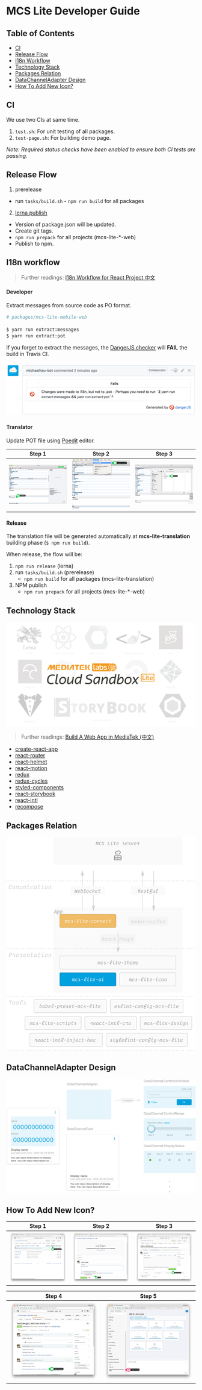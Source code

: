 # MCS Lite Developer Guide

## Table of Contents

-   [CI](#ci)
-   [Release Flow](#release-flow)
-   [I18n Workflow](#i18n-workflow)
-   [Technology Stack](#technology-stack)
-   [Packages Relation](#packages-relation)
-   [DataChannelAdapter Design](#datachanneladapter-design)
-   [How To Add New Icon?](#how-to-add-new-icon)

## CI

We use two CIs at same time.

1. `test.sh`: For unit testing of all packages.
2. `test-page.sh`: For building demo page.

*Note: Required status checks have been enabled to ensure both CI tests are passing.*

## Release Flow

1. prerelease
  - run `tasks/build.sh` - `npm run build` for all packages
  
2. [lerna publish](https://github.com/lerna/lerna#publish)
  - Version of package.json will be updated.
  - Create git tags.
  - `npm run prepack` for all projects (mcs-lite-\*-web)
  - Publish to npm.
 
## I18n workflow

> Further readings: [I18n Workflow for React Project 中文](https://medium.com/@evenchange4/i18n-workflow-for-react-project-9f9ff8fe9aef)

#### Developer

Extract messages from source code as PO format.

```bash
# packages/mcs-lite-mobile-web

$ yarn run extract:messages
$ yarn run extract:pot
```

If you forget to extract the messages, the [DangerJS checker](https://github.com/MCS-Lite/mcs-lite/blob/master/dangerfile.js#L33) will **FAIL** the build in Travis CI.

![dangerjs](./images/i18n-workflow-dangerjs.png)

#### Translator

Update POT file using [Poedit](https://poedit.net/) editor.

| **Step 1** | **Step 2** | **Step 3** |
|-----|-----|-----|
| ![step1](./images/i18n-workflow-1.png) | ![step2](./images/i18n-workflow-2.png) | ![step3](./images/i18n-workflow-3.png) |

#### Release

The translation file will be generated automatically at **mcs-lite-translation** building phase (`$ npm run build`).

When release, the flow will be:

1.  `npm run release` (lerna)
2.  run `tasks/build.sh` (prerelease)
      - `npm run build` for all packages (mcs-lite-translation)
3.  NPM publish
      - `npm run prepack` for all projects (mcs-lite-\*-web)

## Technology Stack

![](./images/tech-stack.png)

> Further readings: [Build A Web App in MediaTek (中文)](https://medium.com/@evenchange4/build-a-web-app-in-mediatek-61b0a26215a0)

-   [create-react-app](https://github.com/facebookincubator/create-react-app)
-   [react-router](https://github.com/ReactTraining/react-router)
-   [react-helmet](https://github.com/nfl/react-helmet)
-   [react-motion](https://github.com/chenglou/react-motion)
-   [redux](https://github.com/reactjs/redux)
-   [redux-cycles](https://github.com/cyclejs-community/redux-cycles)
-   [styled-components](https://github.com/styled-components/styled-components)
-   [react-storybook](https://github.com/storybooks/react-storybook)
-   [react-intl](https://github.com/yahoo/react-intl)
-   [recompose](https://github.com/acdlite/recompose)

## Packages Relation

![](./images/relation.png)

## DataChannelAdapter Design

![](./images/DataChannelAdapter.png)

## How To Add New Icon?

| **Step 1** | **Step 2** | **Step 3** |
|-----|-----|-----|
| ![](./images/create-icon-step-1.png)| ![](./images/create-icon-step-2.png)| ![](./images/create-icon-step-3.png)|

| **Step 4** | **Step 5** |
|-----|-----|
| ![](./images/create-icon-step-4.png)| ![](./images/create-icon-step-5.png)|
